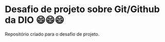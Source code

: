 # Desafio de projeto sobre Git/Github da DIO :smile::smile::smile:
Repositório criado para o desafio de projeto.
